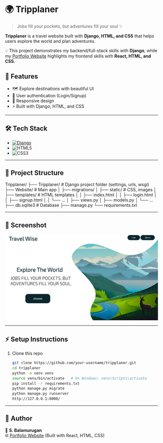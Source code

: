 # 🌍 Tripplaner  

> Jobs fill your pockets, but adventures fill your soul ✨  

**Tripplaner** is a travel website built with **Django, HTML, and CSS** that helps users explore the world and plan adventures.  

💡 This project demonstrates my backend/full-stack skills with **Django**, while my [Portfolio Website](https://balamurugan28-portfolio.netlify.app/) highlights my frontend skills with **React, HTML, and CSS**.  

## 🚀 Features
- 🗺️ Explore destinations with beautiful UI  
- 🔑 User authentication (Login/Signup)  
- 📱 Responsive design  
- ⚡ Built with Django, HTML, and CSS  

---

## 🛠️ Tech Stack
- [![Django](https://img.shields.io/badge/Django-092E20?style=for-the-badge&logo=django&logoColor=white)](https://www.djangoproject.com/)  
- ![HTML5](https://img.shields.io/badge/HTML5-E34F26?style=for-the-badge&logo=html5&logoColor=white)  
- ![CSS3](https://img.shields.io/badge/CSS3-1572B6?style=for-the-badge&logo=css3&logoColor=white)  

---

## 📂 Project Structure
Tripplaner/
├── Tripplaner/ # Django project folder (settings, urls, wsgi)
├── Website/ # Main app
│ ├── migrations/
│ ├── static/ # CSS, images
│ ├── templates/ # HTML templates
│ │ ├── index.html
│ │ ├── login.html
│ │ ├── signup.html
│ │ └── ...
│ ├── views.py
│ ├── models.py
│ └── ...
├── db.sqlite3 # Database
├── manage.py
└── requirements.txt




---

## 📸 Screenshot
![Tripplaner Screenshot](Tripplaner/Website/static/img/Screenshot.png)

---

## ⚡ Setup Instructions
1. Clone this repo  
   ```bash
   git clone https://github.com/your-username/tripplaner.git
   cd tripplaner
   python -m venv venv
   source venv/bin/activate   # On Windows: venv\Scripts\activate
   pip install -r requirements.txt
   python manage.py migrate
   python manage.py runserver
   http://127.0.0.1:8000/
---

## 📌 Author
👤 **S. Balamurugan**  
🌐 [Portfolio Website](https://balamurugan28-portfolio.netlify.app/)  (Built with React, HTML, CSS)



